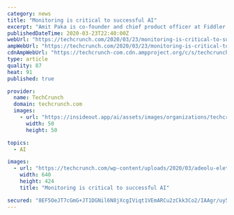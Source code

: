 ```yaml
---
category: news
title: "Monitoring is critical to successful AI"
excerpt: "Amit Paka is co-founder and chief product officer at Fiddler Labs, an explainable AI startup that enables enterprises to deploy and scale risk- and bias-free AI applications. Krishna Gade is co-founder and CEO at Fiddler Labs, an explainable AI startup that enables enterprises to deploy and scale risk- and bias-free AI applications. As the ..."
publishedDateTime: 2020-03-23T22:40:00Z
webUrl: "https://techcrunch.com/2020/03/23/monitoring-is-critical-to-successful-ai/"
ampWebUrl: "https://techcrunch.com/2020/03/23/monitoring-is-critical-to-successful-ai/amp/"
cdnAmpWebUrl: "https://techcrunch-com.cdn.ampproject.org/c/s/techcrunch.com/2020/03/23/monitoring-is-critical-to-successful-ai/amp/"
type: article
quality: 87
heat: 91
published: true

provider:
  name: TechCrunch
  domain: techcrunch.com
  images:
    - url: "https://insideout.app/ai/assets/images/organizations/techcrunch.com-50x50.jpg"
      width: 50
      height: 50

topics:
  - AI

images:
  - url: "https://techcrunch.com/wp-content/uploads/2020/03/adeolu-eletu-unRkg2jH1j0-unsplash.jpg?w=640"
    width: 640
    height: 424
    title: "Monitoring is critical to successful AI"

secured: "8EF5OeJT7cGmG+JT1DGNil6N8jXcgIViqt1VEmARCu2zCkk3Co2/IAAgr/uy5iLzqH2X0RAQlZEEpeX8HUZl5mYQ0uOWsyiMvTvrBMfZd2323PzbXZWohTNu0DK4bJ0u9g2f8rXSXfGR72G9DEsRBUKenqmm4xN0ETMcOiP+09SDq8lUa0F2Ug1xNQLVIsxQJiwu0+D68BIWOO6vT+gZ2kBzoquydh83x5RVqEhz33DusSskoSkJ0YJWH7Bq5kTqRH5Opo5TZ3NPBB743Pyt4OWlUuFXyPAefDzcLAevYwAQ/Uvnhoog1dDszQsYpeNC9EIzceO/NXV/JCdRUUkMwvXz0OvLnoITxbXdEg5L1dma73Qamy7znK1AzFv2MWI7eOsyUe3a58WvNCISoedhJYSH4CjlNkRmE9wsd+YLOMcQYb8AAHJ0J8YsndYai73jN6jZkpsuiIVzlIKlw64le8p9uJu1WeAAJoR2JGapT5c=;6w2qteDzUuW4kMivVi+etA=="
---
```


